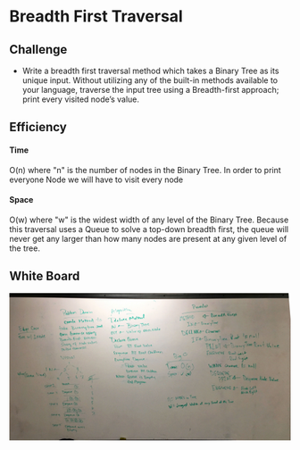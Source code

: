 # Breadth First Traversal


## Challenge
- Write a breadth first traversal method which takes a Binary Tree as its unique input. Without utilizing any of the built-in methods available to your language, traverse the input tree using a Breadth-first approach; print every visited node’s value.

## Efficiency

#### Time

O(n) where "n" is the number of nodes in the Binary Tree. In order to print everyone Node we will have to visit every node

#### Space

O(w) where "w" is the widest width of any level of the Binary Tree. Because this traversal uses a Queue to solve a top-down breadth first, the queue will never get any larger than how many nodes are present at any given level of the tree.

## White Board
![Whiteboard Breadth First Traversal](../../Assets/WbBreadthFirst.jpeg)
